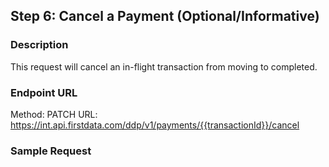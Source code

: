 ## Step 6: Cancel a Payment (Optional/Informative)
### Description
This request will cancel an in-flight transaction from moving to completed.
### Endpoint URL
Method: PATCH
URL: https://int.api.firstdata.com/ddp/v1/payments/{{transactionId}}/cancel
### Sample Request